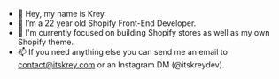 - 👋 Hey, my name is Krey.
- 👀 I’m a 22 year old Shopify Front-End Developer.
- 🌱 I'm currently focused on building Shopify stores as well as my own Shopify theme.
- 📫 If you need anything else you can send me an email to contact@itskrey.com or an Instagram DM (@itskreydev).


